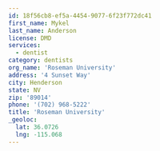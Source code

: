 ```yaml
---
id: 18f56cb8-ef5a-4454-9077-6f23f772dc41
first_name: Mykel
last_name: Anderson
license: DMD
services:
  - dentist
category: dentists
org_name: 'Roseman University'
address: '4 Sunset Way'
city: Henderson
state: NV
zip: '89014'
phone: '(702) 968-5222'
title: 'Roseman University'
_geoloc:
  lat: 36.0726
  lng: -115.068
---
```

